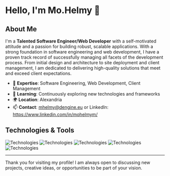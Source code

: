 # Hello, I'm Mo.Helmy 👋

## About Me

I'm a **Talented Software Engineer/Web Developer** with a self-motivated attitude and a passion for building robust, scalable applications. With a strong foundation in software engineering and web development, I have a proven track record of successfully managing all facets of the development process. From initial design and architecture to site deployment and client management, I am dedicated to delivering high-quality solutions that meet and exceed client expectations.

- 💼 **Expertise**: Software Engineering, Web Development, Client Management
- 🌱 **Learning**: Continuously exploring new technologies and frameworks
- 🌍 **Location**: Alexandria
- 📫 **Contact**: mhelmy@dengine.eu or LinkedIn: https://www.linkedin.com/in/mohelmym/

## Technologies & Tools

![Technologies](https://img.shields.io/badge/Code-HTML-informational?style=flat&logo=html5&logoColor=white&color=2bbc8a)
![Technologies](https://img.shields.io/badge/Code-CSS-informational?style=flat&logo=css3&logoColor=white&color=2bbc8a)
![Technologies](https://img.shields.io/badge/Code-JavaScript-informational?style=flat&logo=javascript&logoColor=white&color=2bbc8a)
![Technologies](https://img.shields.io/badge/Code-PHP-informational?style=flat&logo=php&logoColor=white&color=2bbc8a)
![Technologies](https://img.shields.io/badge/Code-Drupal-informational?style=flat&logo=drupal&logoColor=white&color=2bbc8a)



---

Thank you for visiting my profile! I am always open to discussing new projects, creative ideas, or opportunities to be part of your vision.

<!--
**MoHelmys/MoHelmys** is a ✨ _special_ ✨ repository because its `README.md` (this file) appears on your GitHub profile.

Here are some ideas to get you started:

- 🔭 I’m currently working on ...
- 🌱 I’m currently learning ...
- 👯 I’m looking to collaborate on ...
- 🤔 I’m looking for help with ...
- 💬 Ask me about ...
- 📫 How to reach me: ...
- 😄 Pronouns: ...
- ⚡ Fun fact: ...
-->
